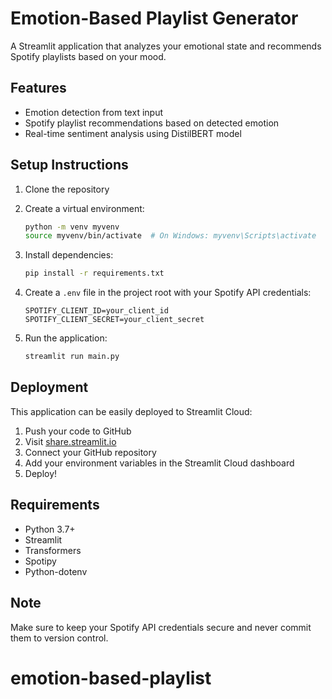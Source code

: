 # Emotion-Based Playlist Generator

A Streamlit application that analyzes your emotional state and recommends Spotify playlists based on your mood.

## Features
- Emotion detection from text input
- Spotify playlist recommendations based on detected emotion
- Real-time sentiment analysis using DistilBERT model

## Setup Instructions

1. Clone the repository
2. Create a virtual environment:
   ```bash
   python -m venv myvenv
   source myvenv/bin/activate  # On Windows: myvenv\Scripts\activate
   ```

3. Install dependencies:
   ```bash
   pip install -r requirements.txt
   ```

4. Create a `.env` file in the project root with your Spotify API credentials:
   ```
   SPOTIFY_CLIENT_ID=your_client_id
   SPOTIFY_CLIENT_SECRET=your_client_secret
   ```

5. Run the application:
   ```bash
   streamlit run main.py
   ```

## Deployment

This application can be easily deployed to Streamlit Cloud:

1. Push your code to GitHub
2. Visit [share.streamlit.io](https://share.streamlit.io)
3. Connect your GitHub repository
4. Add your environment variables in the Streamlit Cloud dashboard
5. Deploy!

## Requirements
- Python 3.7+
- Streamlit
- Transformers
- Spotipy
- Python-dotenv

## Note
Make sure to keep your Spotify API credentials secure and never commit them to version control.
# emotion-based-playlist
